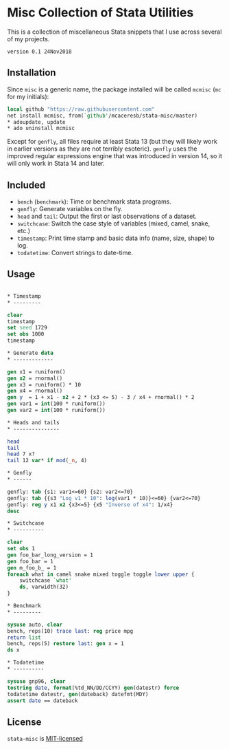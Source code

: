 Misc Collection of Stata Utilities
==================================

This is a collection of miscellaneous Stata snippets that I use across
several of my projects.

`version 0.1 24Nov2018`

Installation
------------

Since `misc` is a generic name, the package installed will be called
`mcmisc` (`mc` for my initials):

```stata
local github "https://raw.githubusercontent.com"
net install mcmisc, from(`github'/mcaceresb/stata-misc/master)
* adoupdate, update
* ado uninstall mcmisc
```

Except for `genfly`, all files require at least Stata 13 (but they will
likely work in earlier versions as they are not terribly esoteric).
`genfly` uses the improved regular expressions engine that was
introduced in version 14, so it will only work in Stata 14 and later.

Included
--------

- `bench` (`benchmark`): Time or benchmark stata programs.
- `genfly`: Generate variables on the fly.
- `head` and `tail`: Output the first or last observations of a dataset.
- `switchcase`: Switch the case style of variables (mixed, camel, snake, etc.)
- `timestamp`: Print time stamp and basic data info (name, size, shape) to log.
- `todatetime`: Convert strings to date-time.

Usage
-----

```stata

* Timestamp
* ---------

clear
timestamp
set seed 1729
set obs 1000
timestamp

* Generate data
* -------------

gen x1 = runiform()
gen x2 = rnormal()
gen x3 = runiform() * 10
gen x4 = rnormal()
gen y  = 1 + x1 - x2 + 2 * (x3 <= 5) - 3 / x4 + rnormal() * 2
gen var1 = int(100 * runiform())
gen var2 = int(100 * runiform())

* Heads and tails
* ---------------

head
tail
head 7 x?
tail 12 var* if mod(_n, 4)

* Genfly
* ------

genfly: tab {s1: var1<=60} {s2: var2<=70}
genfly: tab {{s3 "Log v1 * 10": log(var1 * 10)}<=60} {var2<=70}
genfly: reg y x1 x2 {x3<=5} {x5 "Inverse of x4": 1/x4}
desc

* Switchcase
* ----------

clear
set obs 1
gen foo_bar_long_version = 1
gen foo_bar = 1
gen m_foo_b_ = 1
foreach what in camel snake mixed toggle toggle lower upper {
    switchcase `what'
    ds, varwidth(32)
}

* Benchmark
* ---------

sysuse auto, clear
bench, reps(10) trace last: reg price mpg
return list
bench, reps(5) restore last: gen x = 1
ds x

* Todatetime
* ----------

sysuse gnp96, clear
tostring date, format(%td_NN/DD/CCYY) gen(datestr) force
todatetime datestr, gen(dateback) datefmt(MDY)
assert date == dateback
```

License
-------

`stata-misc` is [MIT-licensed](https://github.com/mcaceresb/stata-misc/blob/master/LICENSE)
